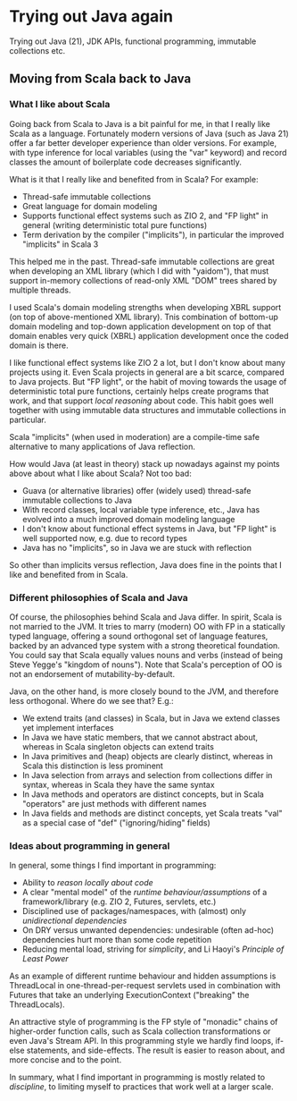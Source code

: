 Trying out Java again
=====================

Trying out Java (21), JDK APIs, functional programming, immutable collections etc.

Moving from Scala back to Java
------------------------------

### What I like about Scala

Going back from Scala to Java is a bit painful for me, in that I really like Scala as a language. Fortunately modern
versions of Java (such as Java 21) offer a far better developer experience than older versions. For example, with type
inference for local variables (using the "var" keyword) and record classes the amount of boilerplate code decreases
significantly.

What is it that I really like and benefited from in Scala? For example:

+ Thread-safe immutable collections
+ Great language for domain modeling
+ Supports functional effect systems such as ZIO 2, and "FP light" in general (writing deterministic total pure
  functions)
+ Term derivation by the compiler ("implicits"), in particular the improved "implicits" in Scala 3

This helped me in the past. Thread-safe immutable collections are great when developing an XML library (which I did with
"yaidom"), that must support in-memory collections of read-only XML "DOM" trees shared by multiple threads.

I used Scala's domain modeling strengths when developing XBRL support (on top of above-mentioned XML library). Tnis
combination of bottom-up domain modeling and top-down application development on top of that domain enables very quick
(XBRL) application development once the coded domain is there.

I like functional effect systems like ZIO 2 a lot, but I don't know about many projects using it. Even Scala projects in
general are a bit scarce, compared to Java projects. But "FP light", or the habit of moving towards the usage of
deterministic total pure functions, certainly helps create programs that work, and that support *local reasoning* about
code. This habit goes well together with using immutable data structures and immutable collections in particular.

Scala "implicits" (when used in moderation) are a compile-time safe alternative to many applications of Java reflection.

How would Java (at least in theory) stack up nowadays against my points above about what I like about Scala? Not too
bad:

+ Guava (or alternative libraries) offer (widely used) thread-safe immutable collections to Java
+ With record classes, local variable type inference, etc., Java has evolved into a much improved domain modeling
  language
+ I don't know about functional effect systems in Java, but "FP light" is well supported now, e.g. due to record types
+ Java has no "implicits", so in Java we are stuck with reflection

So other than implicits versus reflection, Java does fine in the points that I like and benefited from in Scala.

### Different philosophies of Scala and Java

Of course, the philosophies behind Scala and Java differ. In spirit, Scala is not married to the JVM. It tries to marry
(modern) OO with FP in a statically typed language, offering a sound orthogonal set of language features, backed by an
advanced type system with a strong theoretical foundation. You could say that Scala equally values nouns and verbs
(instead of being Steve Yegge's "kingdom of nouns"). Note that Scala's perception of OO is not an endorsement of
mutability-by-default.

Java, on the other hand, is more closely bound to the JVM, and therefore less orthogonal. Where do we see that? E.g.:

+ We extend traits (and classes) in Scala, but in Java we extend classes yet implement interfaces
+ In Java we have static members, that we cannot abstract about, whereas in Scala singleton objects can extend traits
+ In Java primitives and (heap) objects are clearly distinct, whereas in Scala this distinction is less prominent
+ In Java selection from arrays and selection from collections differ in syntax, whereas in Scala they have the same
  syntax
+ In Java methods and operators are distinct concepts, but in Scala "operators" are just methods with different names
+ In Java fields and methods are distinct concepts, yet Scala treats "val" as a special case of "def" ("ignoring/hiding"
  fields)

### Ideas about programming in general

In general, some things I find important in programming:

+ Ability to *reason locally about code*
+ A clear "mental model" of the *runtime behaviour/assumptions* of a framework/library (e.g. ZIO 2, Futures, servlets,
  etc.)
+ Disciplined use of packages/namespaces, with (almost) only *unidirectional dependencies*
+ On DRY versus unwanted dependencies: undesirable (often ad-hoc) dependencies hurt more than some code repetition
+ Reducing mental load, striving for *simplicity*, and Li Haoyi's *Principle of Least Power*

As an example of different runtime behaviour and hidden assumptions is ThreadLocal in one-thread-per-request servlets
used in
combination with Futures that take an underlying ExecutionContext ("breaking" the ThreadLocals).

An attractive style of programming is the FP style of "monadic" chains of higher-order function calls, such as Scala
collection
transformations or even Java's Stream API. In this programming style we hardly find loops, if-else statements, and
side-effects.
The result is easier to reason about, and more concise and to the point.

In summary, what I find important in programming is mostly related to *discipline*, to limiting myself to practices that
work well at a larger scale.

